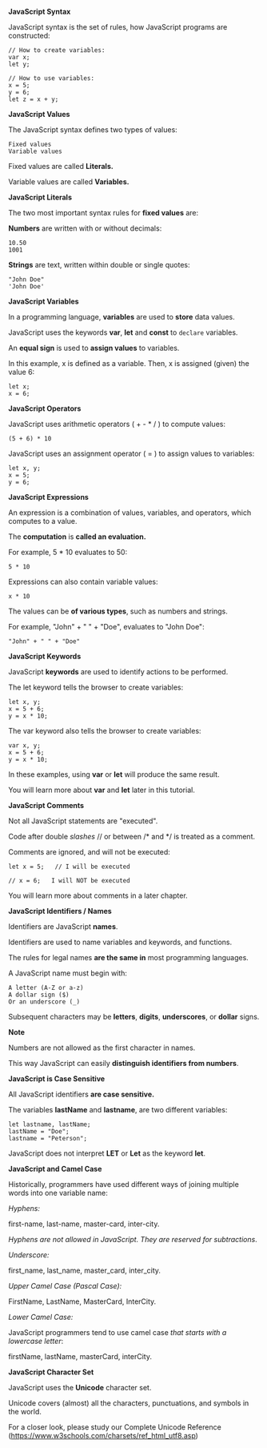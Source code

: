 __JavaScript Syntax__

JavaScript syntax is the set of rules, how JavaScript programs are constructed:

    // How to create variables:
    var x;
    let y;

    // How to use variables:
    x = 5;
    y = 6;
    let z = x + y;

__JavaScript Values__

The JavaScript syntax defines two types of values:

    Fixed values
    Variable values

Fixed values are called **Literals.**

Variable values are called **Variables.**


__JavaScript Literals__

The two most important syntax rules for **fixed values** are:

**Numbers** are written with or without decimals:

    10.50
    1001

**Strings** are text, written within double or single quotes:

    "John Doe"
    'John Doe'


__JavaScript Variables__

In a programming language, **variables** are used to **store** data values.

JavaScript uses the keywords **var**, **let** and **const** to `declare` variables.

An **equal sign** is used to **assign values** to variables.

In this example, x is defined as a variable. Then, x is assigned (given) the value 6:

    let x;
    x = 6;


__JavaScript Operators__

JavaScript uses arithmetic operators ( + - * / ) to compute values: 

    (5 + 6) * 10

JavaScript uses an assignment operator ( = ) to assign values to variables:

    let x, y;
    x = 5;
    y = 6; 


__JavaScript Expressions__

An expression is a combination of values, variables, and operators, which computes to a value.

The **computation** is **called an evaluation.**

For example, 5 * 10 evaluates to 50:

    5 * 10

Expressions can also contain variable values:

    x * 10

The values can be **of various types**, such as numbers and strings.

For example, "John" + " " + "Doe", evaluates to "John Doe":

    "John" + " " + "Doe"


__JavaScript Keywords__

JavaScript **keywords** are used to identify actions to be performed.

The let keyword tells the browser to create variables:

    let x, y;
    x = 5 + 6;
    y = x * 10;

The var keyword also tells the browser to create variables:

    var x, y;
    x = 5 + 6;
    y = x * 10;

In these examples, using **var** or **let** will produce the same result.

You will learn more about **var** and **let** later in this tutorial.


__JavaScript Comments__

Not all JavaScript statements are "executed".

Code after double _slashes_ // or between /* and */ is treated as a comment.

Comments are ignored, and will not be executed:

    let x = 5;   // I will be executed

    // x = 6;   I will NOT be executed 

You will learn more about comments in a later chapter.


__JavaScript Identifiers / Names__

Identifiers are JavaScript **names**.

Identifiers are used to name variables and keywords, and functions.

The rules for legal names **are the same in** most programming languages.

A JavaScript name must begin with:

    A letter (A-Z or a-z)
    A dollar sign ($)
    Or an underscore (_)

Subsequent characters may be **letters**, **digits**, **underscores**, or **dollar** signs.



__Note__

Numbers are not allowed as the first character in names.

This way JavaScript can easily **distinguish identifiers from numbers**.


__JavaScript is Case Sensitive__

All JavaScript identifiers **are case sensitive.** 

The variables **lastName** and **lastname**, are two different variables:

    let lastname, lastName;
    lastName = "Doe";
    lastname = "Peterson";

JavaScript does not interpret **LET** or **Let** as the keyword **let**.


__JavaScript and Camel Case__

Historically, programmers have used different ways of joining multiple words into one variable name:

_Hyphens:_

first-name, last-name, master-card, inter-city.

*Hyphens are not allowed in JavaScript. They are reserved for subtractions*.

_Underscore:_

first_name, last_name, master_card, inter_city.

_Upper Camel Case (Pascal Case):_

FirstName, LastName, MasterCard, InterCity.

_Lower Camel Case:_

JavaScript programmers tend to use camel case *that starts with a lowercase letter*:

firstName, lastName, masterCard, interCity.


__JavaScript Character Set__

JavaScript uses the **Unicode** character set.

Unicode covers (almost) all the characters, punctuations, and symbols in the world.

For a closer look, please study our Complete Unicode Reference (https://www.w3schools.com/charsets/ref_html_utf8.asp)

